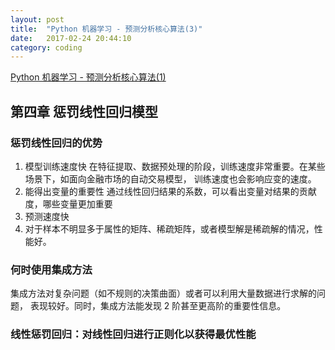 ```yaml
---
layout: post
title:  "Python 机器学习 - 预测分析核心算法(3)"
date:   2017-02-24 20:44:10
category: coding
---
```


[Python 机器学习 - 预测分析核心算法(1)](http://crazydogs.github.io/coding/2017/02/15/python-%E6%9C%BA%E5%99%A8%E5%AD%A6%E4%B9%A0-1.html)

## 第四章 惩罚线性回归模型

### 惩罚线性回归的优势
1. 模型训练速度快
    在特征提取、数据预处理的阶段，训练速度非常重要。在某些场景下，如面向金融市场的自动交易模型，
    训练速度也会影响应变的速度。
2. 能得出变量的重要性
    通过线性回归结果的系数，可以看出变量对结果的贡献度，哪些变量更加重要
3. 预测速度快
4. 对于样本不明显多于属性的矩阵、稀疏矩阵，或者模型解是稀疏解的情况，性能好。

### 何时使用集成方法
集成方法对复杂问题（如不规则的决策曲面）或者可以利用大量数据进行求解的问题，
表现较好。同时，集成方法能发现 2 阶甚至更高阶的重要性信息。

### 线性惩罚回归：对线性回归进行正则化以获得最优性能

